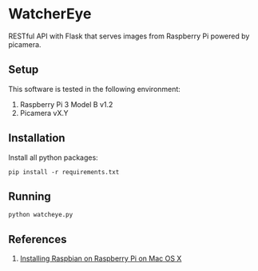 # WatcherEye
RESTful API with Flask that serves images from Raspberry Pi powered by picamera.

## Setup
This software is tested in the following environment:
1. Raspberry Pi 3 Model B v1.2
2. Picamera vX.Y

## Installation
Install all python packages:

`pip install -r requirements.txt`

## Running
`python watcheye.py`

## References
1. [Installing Raspbian on Raspberry Pi on Mac OS X](https://www.raspberrypi.org/documentation/installation/installing-images/)

